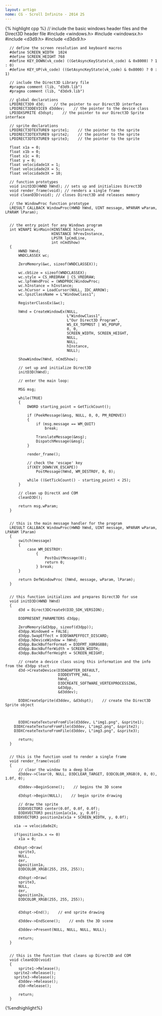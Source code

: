 ```yaml
---
layout: artigo
nome: CG - Scroll Infinito - 2014 2S
---
```

{% highlight cpp %}
 // include the basic windows header files and the Direct3D header file
      #include <windows.h>
      #include <windowsx.h>
      #include <d3d9.h>
      #include <d3dx9.h>

      // define the screen resolution and keyboard macros
      #define SCREEN_WIDTH  1024
      #define SCREEN_HEIGHT 768
      #define KEY_DOWN(vk_code) ((GetAsyncKeyState(vk_code) & 0x8000) ? 1 : 0)
      #define KEY_UP(vk_code) ((GetAsyncKeyState(vk_code) & 0x8000) ? 0 : 1)

      // include the Direct3D Library file
      #pragma comment (lib, "d3d9.lib")
      #pragma comment (lib, "d3dx9.lib")

      // global declarations
      LPDIRECT3D9 d3d;    // the pointer to our Direct3D interface
      LPDIRECT3DDEVICE9 d3ddev;    // the pointer to the device class
      LPD3DXSPRITE d3dspt;    // the pointer to our Direct3D Sprite interface

      // sprite declarations
      LPDIRECT3DTEXTURE9 sprite1;    // the pointer to the sprite
      LPDIRECT3DTEXTURE9 sprite2;    // the pointer to the sprite
      LPDIRECT3DTEXTURE9 sprite3;    // the pointer to the sprite

      float x1a = 0;
      float x1b = 0;
      float x1c = 0;
      float y = 0;
      float velocidade1X = 1;
      float velocidade2X = 5;
      float velocidade3X = 10;

      // function prototypes
      void initD3D(HWND hWnd); // sets up and initializes Direct3D
      void render_frame(void); // renders a single frame
      void cleanD3D(void); // closes Direct3D and releases memory

      // the WindowProc function prototype
      LRESULT CALLBACK WindowProc(HWND hWnd, UINT message, WPARAM wParam, LPARAM lParam);


      // the entry point for any Windows program
      int WINAPI WinMain(HINSTANCE hInstance,
                         HINSTANCE hPrevInstance,
                         LPSTR lpCmdLine,
                         int nCmdShow)
      {
          HWND hWnd;
          WNDCLASSEX wc;

          ZeroMemory(&wc, sizeof(WNDCLASSEX));

          wc.cbSize = sizeof(WNDCLASSEX);
          wc.style = CS_HREDRAW | CS_VREDRAW;
          wc.lpfnWndProc = (WNDPROC)WindowProc;
          wc.hInstance = hInstance;
          wc.hCursor = LoadCursor(NULL, IDC_ARROW);
          wc.lpszClassName = L"WindowClass1";

          RegisterClassEx(&wc);

          hWnd = CreateWindowEx(NULL,
                                L"WindowClass1",
                                L"Our Direct3D Program",
                                WS_EX_TOPMOST | WS_POPUP,
                                0, 0,
                                SCREEN_WIDTH, SCREEN_HEIGHT,
                                NULL,
                                NULL,
                                hInstance,
                                NULL);

          ShowWindow(hWnd, nCmdShow);

          // set up and initialize Direct3D
          initD3D(hWnd);

          // enter the main loop:

          MSG msg;

          while(TRUE)
          {
              DWORD starting_point = GetTickCount();

              if (PeekMessage(&msg, NULL, 0, 0, PM_REMOVE))
              {
                  if (msg.message == WM_QUIT)
                      break;

                  TranslateMessage(&msg);
                  DispatchMessage(&msg);
              }

              render_frame();

              // check the 'escape' key
              if(KEY_DOWN(VK_ESCAPE))
                  PostMessage(hWnd, WM_DESTROY, 0, 0);

              while ((GetTickCount() - starting_point) < 25);
          }

          // clean up DirectX and COM
          cleanD3D();

          return msg.wParam;
      }


      // this is the main message handler for the program
      LRESULT CALLBACK WindowProc(HWND hWnd, UINT message, WPARAM wParam, LPARAM lParam)
      {
          switch(message)
          {
              case WM_DESTROY:
                  {
                      PostQuitMessage(0);
                      return 0;
                  } break;
          }

          return DefWindowProc (hWnd, message, wParam, lParam);
      }


      // this function initializes and prepares Direct3D for use
      void initD3D(HWND hWnd)
      {
          d3d = Direct3DCreate9(D3D_SDK_VERSION);

          D3DPRESENT_PARAMETERS d3dpp;

          ZeroMemory(&d3dpp, sizeof(d3dpp));
          d3dpp.Windowed = FALSE;
          d3dpp.SwapEffect = D3DSWAPEFFECT_DISCARD;
          d3dpp.hDeviceWindow = hWnd;
          d3dpp.BackBufferFormat = D3DFMT_X8R8G8B8;
          d3dpp.BackBufferWidth = SCREEN_WIDTH;
          d3dpp.BackBufferHeight = SCREEN_HEIGHT;

          // create a device class using this information and the info from the d3dpp stuct
          d3d->CreateDevice(D3DADAPTER_DEFAULT,
                            D3DDEVTYPE_HAL,
                            hWnd,
                            D3DCREATE_SOFTWARE_VERTEXPROCESSING,
                            &d3dpp,
                            &d3ddev);

          D3DXCreateSprite(d3ddev, &d3dspt);    // create the Direct3D Sprite object

        

          D3DXCreateTextureFromFile(d3ddev, L"img1.png", &sprite1);
        D3DXCreateTextureFromFile(d3ddev, L"img2.png", &sprite2);
        D3DXCreateTextureFromFile(d3ddev, L"img3.png", &sprite3);

          return;
      }


      // this is the function used to render a single frame
      void render_frame(void)
      {
          // clear the window to a deep blue
          d3ddev->Clear(0, NULL, D3DCLEAR_TARGET, D3DCOLOR_XRGB(0, 0, 0), 1.0f, 0);

          d3ddev->BeginScene();    // begins the 3D scene

          d3dspt->Begin(NULL);    // begin sprite drawing

          // draw the sprite
          D3DXVECTOR3 center(0.0f, 0.0f, 0.0f);
          D3DXVECTOR3 position1a(x1a, y, 0.0f);
        D3DXVECTOR3 position2a(x1a + SCREEN_WIDTH, y, 0.0f);

        x1a -= velocidade2X;

        if(position2a.x <= 0)
          x1a = 0;

        d3dspt->Draw(
          sprite3, 
          NULL, 
          ¢er, 
          &position1a, 
          D3DCOLOR_XRGB(255, 255, 255));

          d3dspt->Draw(
          sprite3, 
          NULL, 
          ¢er, 
          &position2a, 
          D3DCOLOR_XRGB(255, 255, 255));


          d3dspt->End();    // end sprite drawing

          d3ddev->EndScene();    // ends the 3D scene

          d3ddev->Present(NULL, NULL, NULL, NULL);

          return;
      }


      // this is the function that cleans up Direct3D and COM
      void cleanD3D(void)
      {
          sprite1->Release();
        sprite2->Release();
        sprite3->Release();
          d3ddev->Release();
          d3d->Release();

          return;
      }
{%endhighlight%}
